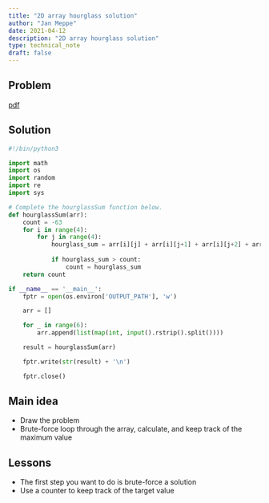 ```yaml
---
title: "2D array hourglass solution"
author: "Jan Meppe"
date: 2021-04-12
description: "2D array hourglass solution"
type: technical_note
draft: false
---
```


## Problem

[pdf](/pdf/2d-array-English.pdf)

## Solution

```python
#!/bin/python3

import math
import os
import random
import re
import sys

# Complete the hourglassSum function below.
def hourglassSum(arr):
    count = -63
    for i in range(4):
        for j in range(4):
            hourglass_sum = arr[i][j] + arr[i][j+1] + arr[i][j+2] + arr[i+1][j+1] + arr[i+2][j] + arr[i+2][j+1] + arr[i+2][j+2]
            
            if hourglass_sum > count:
                count = hourglass_sum
    return count

if __name__ == '__main__':
    fptr = open(os.environ['OUTPUT_PATH'], 'w')

    arr = []

    for _ in range(6):
        arr.append(list(map(int, input().rstrip().split())))

    result = hourglassSum(arr)

    fptr.write(str(result) + '\n')

    fptr.close()
```

## Main idea

* Draw the problem
* Brute-force loop through the array, calculate, and keep track of the maximum value

## Lessons

* The first step you want to do is brute-force a solution
* Use a counter to keep track of the target value
